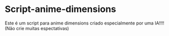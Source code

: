 # Script-anime-dimensions
Este é um script para anime dimensions criado especialmente por uma IA!!!! (Não crie muitas espectativas)
